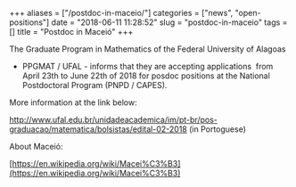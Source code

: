 +++
aliases = ["/postdoc-in-maceio/"]
categories = ["news", "open-positions"]
date = "2018-06-11 11:28:52"
slug = "postdoc-in-maceio"
tags = []
title = "Postdoc in Maceió"
+++



The Graduate Program in Mathematics of the Federal University of Alagoas
- PPGMAT / UFAL - informs that they are accepting applications  from
April 23th to June 22th of 2018 for posdoc positions at the
National Postdoctoral Program (PNPD / CAPES).

More information at the link below:

<http://www.ufal.edu.br/unidadeacademica/im/pt-br/pos-graduacao/matematica/bolsistas/edital-02-2018>
(in Portoguese)

About Maceió:

[https://en.wikipedia.org/wiki/Macei%C3%B3](https://en.wikipedia.org/wiki/Macei%C3%B3)


